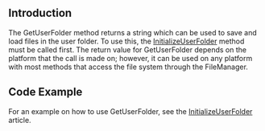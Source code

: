 ## Introduction

The GetUserFolder method returns a string which can be used to save and load files in the user folder. To use this, the [InitializeUserFolder](/frb/docs/index.php?title=FlatRedBall.IO.FileManager.InitializeUserFolder.md "FlatRedBall.IO.FileManager.InitializeUserFolder") method must be called first. The return value for GetUserFolder depends on the platform that the call is made on; however, it can be used on any platform with most methods that access the file system through the FileManager.

## Code Example

For an example on how to use GetUserFolder, see the [InitializeUserFolder](/frb/docs/index.php?title=FlatRedBall.IO.FileManager.InitializeUserFolder.md "FlatRedBall.IO.FileManager.InitializeUserFolder") article.
